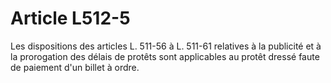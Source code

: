 # Article L512-5

Les dispositions des articles L. 511-56 à L. 511-61 relatives à la publicité et à la prorogation des délais de protêts sont applicables au protêt dressé faute de paiement d'un billet à ordre.
